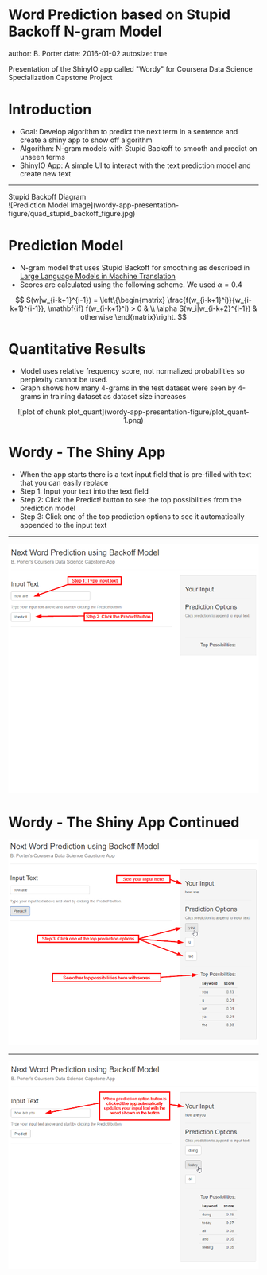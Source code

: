 Word Prediction based on Stupid Backoff N-gram Model
========================================================
author: B. Porter
date: 2016-01-02
autosize: true

Presentation of the ShinyIO app called "Wordy" for Coursera Data Science Specialization Capstone Project

Introduction
========================================================

- Goal: Develop algorithm to predict the next term in a sentence and create a shiny app to show off algorithm
- Algorithm: N-gram models with Stupid Backoff to smooth and predict on unseen terms
- ShinyIO App: A simple UI to interact with the text prediction model and create new text

***
<div text-align="center">Stupid Backoff Diagram</div>
![Prediction Model Image](wordy-app-presentation-figure/quad_stupid_backoff_figure.jpg)


Prediction Model
========================================================
- N-gram model that uses Stupid Backoff for smoothing as described in [Large Language Models in Machine Translation](http://www.aclweb.org/anthology/D07-1090.pdf)
- Scores are calculated using the following scheme. We used $\alpha = 0.4$

$$
S(w|w_{i-k+1}^{i-1}) = \left\{\begin{matrix}
\frac{f(w_{i-k+1}^i)}{w_{i-k+1}^{i-1}}, \mathbf{if} f(w_{i-k+1}^i) > 0 & \\ 
\alpha S(w_i|w_{i-k+2}^{i-1}) & otherwise
\end{matrix}\right.
$$


Quantitative Results
========================================================
- Model uses relative frequency score, not normalized probabilities so perplexity cannot be used.
- Graph shows how many 4-grams in the test dataset were seen by 4-grams in training dataset as dataset size increases
<div align="center">
![plot of chunk plot_quant](wordy-app-presentation-figure/plot_quant-1.png)
</div>

Wordy - The Shiny App
========================================================
- When the app starts there is a text input field that is pre-filled with text that you can easily replace
- Step 1: Input your text into the text field
- Step 2: Click the Predict! button to see the top possibilities from the prediction model
- Step 3: Click one of the top prediction options to see it automatically appended to the input text

***
![Prediction Model Image](wordy-app-presentation-figure/wordy_app_start.png)

Wordy - The Shiny App Continued
========================================================
![Prediction Model Image](wordy-app-presentation-figure/wordy_app_step3.png)

***
![Prediction Model Image](wordy-app-presentation-figure/wordy_app_final.png)
